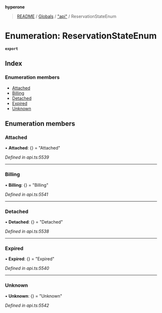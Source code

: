 **hyperone**

> [README](../README.md) / [Globals](../globals.md) / ["api"](../modules/_api_.md) / ReservationStateEnum

# Enumeration: ReservationStateEnum

**`export`** 

## Index

### Enumeration members

* [Attached](_api_.reservationstateenum.md#attached)
* [Billing](_api_.reservationstateenum.md#billing)
* [Detached](_api_.reservationstateenum.md#detached)
* [Expired](_api_.reservationstateenum.md#expired)
* [Unknown](_api_.reservationstateenum.md#unknown)

## Enumeration members

### Attached

•  **Attached**: {} = "Attached"

*Defined in api.ts:5539*

___

### Billing

•  **Billing**: {} = "Billing"

*Defined in api.ts:5541*

___

### Detached

•  **Detached**: {} = "Detached"

*Defined in api.ts:5538*

___

### Expired

•  **Expired**: {} = "Expired"

*Defined in api.ts:5540*

___

### Unknown

•  **Unknown**: {} = "Unknown"

*Defined in api.ts:5542*
